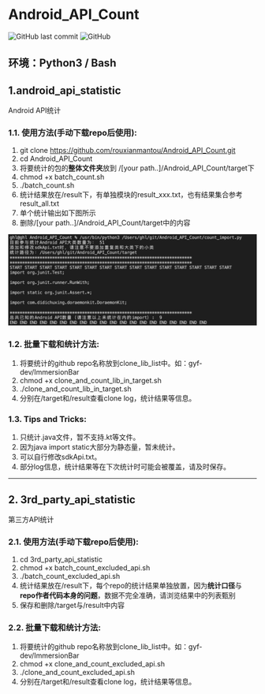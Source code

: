 # Android_API_Count

![GitHub last commit](https://img.shields.io/github/last-commit/rouxianmantou/Android_API_Count)
![GitHub](https://img.shields.io/github/license/rouxianmantou/Android_API_Count)

## 环境：Python3 / Bash



## 1.android_api_statistic

Android API统计

### 1.1. 使用方法(手动下载repo后使用):

1. git clone https://github.com/rouxianmantou/Android_API_Count.git
2. cd Android_API_Count
3. 将要统计的包的**整体文件夹**放到 /[your path..]/Android_API_Count/target下
4. chmod +x batch_count.sh
5. ./batch_count.sh
6. 统计结果放在/result下，有单独模块的result_xxx.txt，也有结果集合参考result_all.txt
7. 单个统计输出如下图所示
8. 删除/[your path..]/Android_API_Count/target中的内容

![output_img](output_img.jpg)
### 1.2. 批量下载和统计方法:

1. 将要统计的github repo名称放到clone_lib_list中。如：gyf-dev/ImmersionBar
2. chmod +x clone_and_count_lib_in_target.sh
3. ./clone_and_count_lib_in_target.sh
4. 分别在/target和/result查看clone log，统计结果等信息。
### 1.3. Tips and Tricks:

1. 只统计.java文件，暂不支持.kt等文件。
2. 因为java import static大部分为静态量，暂未统计。
3. 可以自行修改sdkApi.txt。
4. 部分log信息，统计结果等在下次统计时可能会被覆盖，请及时保存。

___

## 2. 3rd_party_api_statistic

第三方API统计

### 2.1. 使用方法(手动下载repo后使用):

1. cd 3rd_party_api_statistic
2. chmod +x batch_count_excluded_api.sh
3. ./batch_count_excluded_api.sh
4. 统计结果放在/result下，每个repo的统计结果单独放置，因为**统计口径**与**repo作者代码本身的问题**，数据不完全准确，请浏览结果中的列表甄别
5. 保存和删除/target与/result中内容

### 2.2. 批量下载和统计方法:

1. 将要统计的github repo名称放到clone_lib_list中。如：gyf-dev/ImmersionBar
2. chmod +x clone_and_count_excluded_api.sh
3. ./clone_and_count_excluded_api.sh
4. 分别在/target和/result查看clone log，统计结果等信息。